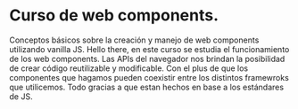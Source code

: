 # Curso de web components.
Conceptos básicos sobre la creación y manejo de web components utilizando vanilla JS.
Hello there, en este curso se estudia el funcionamiento de los web components. Las APIs del navegador nos brindan la posibilidad de crear código reutilizable y modificable.
Con el plus de que los componentes que hagamos pueden coexistir entre los distintos framewroks que utilicemos. Todo gracias a que estan hechos en base a los estándares de JS.

